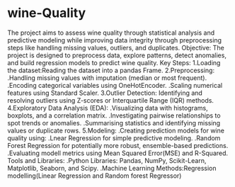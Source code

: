 # wine-Quality
The project aims to assess wine quality through statistical analysis and predictive modeling while improving data integrity through preprocessing steps like handling missing values, outliers, and duplicates.                                                                                                                              Objective: The project is designed to preprocess data, explore patterns, detect anomalies, and build regression models to predict wine quality.
Key Steps:
1.Loading the dataset:Reading the dataset into a pandas Frame.
2.Preprocessing:
   .Handling missing values with imputation (median or most frequent).
   .Encoding categorical variables using OneHotEncoder.
   .Scaling numerical features using Standard Scaler.
3.Outlier Detection: Identifying and resolving outliers using Z-scores or Interquartile Range (IQR) methods.
4.Exploratory Data Analysis (EDA):
   .Visualizing data with histograms, boxplots, and a correlation matrix.
   .Investigating pairwise relationships to spot trends or anomalies.
   .Summarising statistics and identifying missing values or duplicate rows.
5.Modeling:
  .Creating prediction models for wine quality using:
    .Lnear Regression for simple predictive modeling.
    .Random Forest Regression for potentially more robust, ensemble-based predictions.
    .Evaluating modell metrics using Mean Squared Error(MSE) and R-Squared.
    Tools and Libraries:
.Python Libraries: Pandas, NumPy, Scikit-Learn, Matplotlib, Seaborn, and Scipy.
.Machine Learning Methods:Regression modelling(Linear Regression and Random forest Regressor)   

